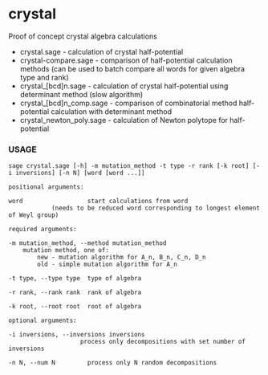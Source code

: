 # crystal
Proof of concept crystal algebra calculations

- crystal.sage - calculation of crystal half-potential 
- crystal-compare.sage - comparison of half-potential calculation methods (can be used to batch compare 
all words for given algebra type and rank)
- crystal_[bcd]n.sage - calculation of crystal half-potential using determinant method (slow algorithm)
- crystal_[bcd]n_comp.sage - comparison of combinatorial method half-potential calculation with determinant method
- crystal_newton_poly.sage - calculation of Newton polytope for half-potential


### USAGE
    sage crystal.sage [-h] -m mutation_method -t type -r rank [-k root] [-i inversions] [-n N] [word [word ...]]

    positional arguments:

	word                  start calculations from word 
				(needs to be reduced word corresponding to longest element of Weyl group)

    required arguments:

	-m mutation_method, --method mutation_method 
		mutation method, one of: 
			new - mutation algorithm for A_n, B_n, C_n, D_n
			old - simple mutation algorithm for A_n
                        
	-t type, --type type  type of algebra
  
	-r rank, --rank rank  rank of algebra
  
	-k root, --root root  root of algebra

    optional arguments:

	-i inversions, --inversions inversions  
                        process only decompositions with set number of inversions
                        
	-n N, --num N         process only N random decompositions
  

